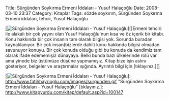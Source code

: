 Title: Sürgünden Soykırma Ermeni İddaları - Yusuf Halaçoğlu
Date: 2008-03-10 23:37
Category: Kitaplar
Tags: sözde soykırım, Sürgünden Soykırma Ermeni iddaları, tehcir, Yusuf Halaçoğlu

[![Sürgünden Soykırma Ermeni İddaları - Yusuf Halaçoğlu][]][]Ermeni
tehciri ile alakalı bir çok yayını olan Yusuf Halaçoğlu'nun kısa ve öz
içerik bir kitabı. Konu hakkında bir çok insanın tam olarak bilgisi yok.
Sorunda buradan kaynaklanıyor. Bir çok insan(bizlerde dahil) konu
hakkında bilgisi olmadan savunuyor konuyu. Bir çok konuda olduğu gibi bu
konuda da kendimiz tam olarak ifade edememişiz dünayaya. Belki bunda
bazı ülkelerinde rolü var ama yinede biz üstümüze düşüne yapmamışız.
Kitap bize işin aslını gösteriyor, belgeler ve araştırmalar ışığında.
Ayrıntılı bilgi için [tıklayınız.][]

  [Sürgünden Soykırma Ermeni İddaları - Yusuf Halaçoğlu]: http://www.fatihhayrioglu.com/images/surgunden.thumbnail.gif
  [![Sürgünden Soykırma Ermeni İddaları - Yusuf Halaçoğlu][]]: http://www.fatihhayrioglu.com/images/surgunden.gif
    "Sürgünden Soykırma Ermeni İddaları - Yusuf Halaçoğlu"
  [tıklayınız.]: http://www.kitapyurdu.com/kitap/default.asp?id=100147
